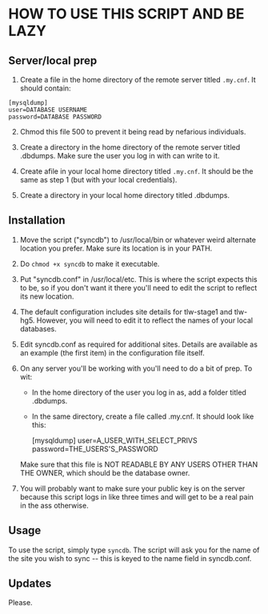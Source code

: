 # HOW TO USE THIS SCRIPT AND BE LAZY

## Server/local prep

1) Create a file in the home directory of the remote server titled `.my.cnf`. It should contain:

```
[mysqldump]
user=DATABASE USERNAME
password=DATABASE PASSWORD
```
2) Chmod this file 500 to prevent it being read by nefarious individuals.

3) Create a directory in the home directory of the remote server titled .dbdumps. Make sure the user
you log in with can write to it.

4) Create afile in your local home directory titled `.my.cnf`. It should be the same as step 1 (but with your local credentials).

5) Create a directory in your local home directory titled .dbdumps.

## Installation

1) Move the script ("syncdb") to /usr/local/bin or whatever weird alternate location you prefer. Make 
sure its location is in your PATH. 

2) Do `chmod +x syncdb` to make it executable.

3) Put "syncdb.conf" in /usr/local/etc. This is where the script expects this to be, so if you don't
   want it there you'll need to edit the script to reflect its new location.
   
4) The default configuration includes site details for tlw-stage1 and tlw-hg5. However, you will
   need to edit it to reflect the names of your local databases.

5) Edit syncdb.conf as required for additional sites. Details are available as an example (the first 
   item) in the configuration file itself.

6) On any server you'll be working with you'll need to do a bit of prep. To wit:

   - In the home directory of the user you log in as, add a folder titled .dbdumps.
   - In the same directory, create a file called .my.cnf. It should look like this:

      [mysqldump]
      user=A_USER_WITH_SELECT_PRIVS
      password=THE_USERS'S_PASSWORD

   Make sure that this file is NOT READABLE BY ANY USERS OTHER THAN THE OWNER, which should be the 
   database owner.

7) You will probably want to make sure your public key is on the server because this script logs
   in like three times and will get to be a real pain in the ass otherwise.

## Usage

To use the script, simply type `syncdb`. The script will ask you for the name of the site you wish
to sync -- this is keyed to the name field in syncdb.conf.

## Updates

Please. 
